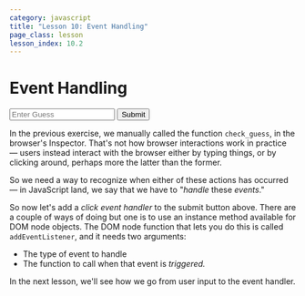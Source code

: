 ```yaml
---
category: javascript
title: "Lesson 10: Event Handling"
page_class: lesson
lesson_index: 10.2
---
```


# Event Handling
<script>
  function check_guess(guess) {
     // This is a very simple game where the answer is cat. Or act. Or tac.
     if(guess == 'c' || guess == 'a' || guess == 't') {
         return true;
     } else {
         return false;
     }
   }
</script>
<input type=text placeholder='Enter Guess' id=guess>
<input type=submit id=submit-guess>

In the previous exercise, we manually called the function
`check_guess`, in the browser's Inspector. That's not how browser interactions
work in practice &mdash; users instead interact with the browser
either by typing things, or by clicking around, perhaps more the
latter than the former.

So we need a way to recognize when either of these actions has occurred &mdash; in JavaScript land, we say that we have to "_handle_ these _events_."

So now let's add a _click event handler_ to the submit button
above. There are a couple of ways of doing but one is to use an
instance method available for DOM node objects. The DOM node function
that lets you do this is called `addEventListener`, and it needs two
arguments:

* The type of event to handle
* The function to call when that event is _triggered._

In the next lesson, we'll see how we go from user input to the event handler.
